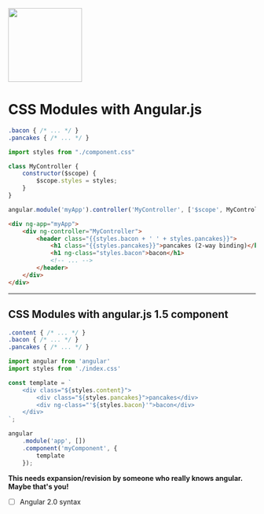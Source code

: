 <img src="https://raw.githubusercontent.com/css-modules/logos/master/css-modules-logo.png" width="150" height="150" />

# CSS Modules with Angular.js

```css
.bacon { /* ... */ }
.pancakes { /* ... */ }
```

```js
import styles from "./component.css"

class MyController {
    constructor($scope) {
        $scope.styles = styles;
    }
}

angular.module('myApp').controller('MyController', ['$scope', MyController])
```

```html
<div ng-app="myApp">
    <div ng-controller="MyController">
        <header class="{{styles.bacon + ' ' + styles.pancakes}}">
            <h1 class="{{styles.pancakes}}">pancakes (2-way binding)</h1>
            <h1 ng-class="styles.bacon">bacon</h1>
            <!-- ... -->
        </header>
    </div>
</div>
```

---

## CSS Modules with angular.js 1.5 component

```css
.content { /* ... */ }
.bacon { /* ... */ }
.pancakes { /* ... */ }
```

```js
import angular from 'angular'
import styles from './index.css'

const template = `
    <div class="${styles.content}">                   
        <div class="${styles.pancakes}">pancakes</div>
        <div ng-class="'${styles.bacon}'">bacon</div>
    </div>
`;

angular
    .module('app', [])
    .component('myComponent', {
        template
    });
```

**This needs expansion/revision by someone who really knows angular. Maybe that's you!**

- [ ] Angular 2.0 syntax
